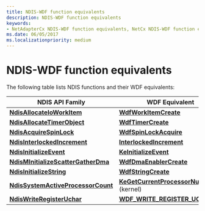```yaml
---
title: NDIS-WDF function equivalents
description: NDIS-WDF function equivalents
keywords:
- NetAdapterCx NDIS-WDF function equivalents, NetCx NDIS-WDF function equivalents
ms.date: 06/05/2017
ms.localizationpriority: medium
---
```


# NDIS-WDF function equivalents

The following table lists NDIS functions and their WDF equivalents:

|NDIS API Family|WDF Equivalent|
|-|-|
|[**NdisAllocateIoWorkItem**](/windows-hardware/drivers/ddi/ndis/nf-ndis-ndisallocateioworkitem)|[**WdfWorkItemCreate**](/windows-hardware/drivers/ddi/wdfworkitem/nf-wdfworkitem-wdfworkitemcreate)|
|[**NdisAllocateTimerObject**](/windows-hardware/drivers/ddi/ndis/nf-ndis-ndisallocatetimerobject)|[**WdfTimerCreate**](/windows-hardware/drivers/ddi/wdftimer/nf-wdftimer-wdftimercreate)|
|[**NdisAcquireSpinLock**](/windows-hardware/drivers/ddi/ndis/nf-ndis-ndisacquirespinlock)|[**WdfSpinLockAcquire**](/previous-versions/windows/hardware/drivers/ff550040(v=vs.85))|
|[**NdisInterlockedIncrement**](/windows-hardware/drivers/ddi/ndis/nf-ndis-ndisinterlockedincrement)|[**InterlockedIncrement**](/windows-hardware/drivers/ddi/wdm/nf-wdm-interlockedincrement)|
|[**NdisInitializeEvent**](/windows-hardware/drivers/ddi/ndis/nf-ndis-ndisinitializeevent)|[**KeInitializeEvent**](/windows-hardware/drivers/ddi/wdm/nf-wdm-keinitializeevent)|
|[**NdisMInitializeScatterGatherDma**](/previous-versions/windows/hardware/network/ff553543(v=vs.85))|[**WdfDmaEnablerCreate**](/windows-hardware/drivers/ddi/wdfdmaenabler/nf-wdfdmaenabler-wdfdmaenablercreate)|
|[**NdisInitializeString**](/windows-hardware/drivers/ddi/ndis/nf-ndis-ndisinitializestring)|[**WdfStringCreate**](/windows-hardware/drivers/ddi/wdfstring/nf-wdfstring-wdfstringcreate)|
|[**NdisSystemActiveProcessorCount**](/windows-hardware/drivers/ddi/ndis/nf-ndis-ndissystemactiveprocessorcount)|[**KeGetCurrentProcessorNumberEx**](/windows-hardware/drivers/ddi/ntddk/nf-ntddk-kegetcurrentprocessornumberex) (kernel)|
|[**NdisWriteRegisterUchar**](/windows-hardware/drivers/ddi/ndis/nf-ndis-ndiswriteregisteruchar)|[**WDF_WRITE_REGISTER_UCHAR**](/windows-hardware/drivers/ddi/wdfhwaccess/nf-wdfhwaccess-wdf_write_register_uchar)|
